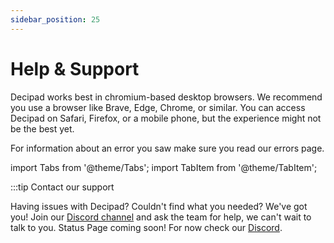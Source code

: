 ```yaml
---
sidebar_position: 25
---
```


# Help & Support

Decipad works best in chromium-based desktop browsers. We recommend you use a browser like Brave, Edge, Chrome, or similar. You can access Decipad on Safari, Firefox, or a mobile phone, but the experience might not be the best yet.

For information about an error you saw make sure you read our errors page.

import Tabs from '@theme/Tabs';
import TabItem from '@theme/TabItem';

:::tip Contact our support

<Tabs>
  <TabItem value="discord" label="Discord (Preferred)" default>
    Having issues with Decipad? Couldn't find what you needed? We've got you! Join our <a href="https://discord.com/invite/HwDMqwbGmc">Discord channel</a> and ask the team for help, we can't wait to talk to you.
  </TabItem>
  <TabItem value="statuspage" label="Status Page">
    Status Page coming soon! For now check our <a href="https://discord.com/invite/HwDMqwbGmc">Discord</a>.
  </TabItem>
</Tabs>
